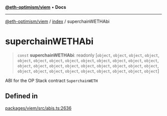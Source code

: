 [**@eth-optimism/viem**](../../README.md) • **Docs**

***

[@eth-optimism/viem](../../README.md) / [index](../README.md) / superchainWETHAbi

# superchainWETHAbi

> `const` **superchainWETHAbi**: readonly [`object`, `object`, `object`, `object`, `object`, `object`, `object`, `object`, `object`, `object`, `object`, `object`, `object`, `object`, `object`, `object`, `object`, `object`, `object`, `object`, `object`, `object`, `object`, `object`, `object`, `object`, `object`, `object`, `object`, `object`, `object`]

ABI for the OP Stack contract `SuperchainWETH`

## Defined in

[packages/viem/src/abis.ts:2636](https://github.com/ethereum-optimism/ecosystem/blob/e811aa63ad2d81436ee2008e44d114c24dafedef/packages/viem/src/abis.ts#L2636)
